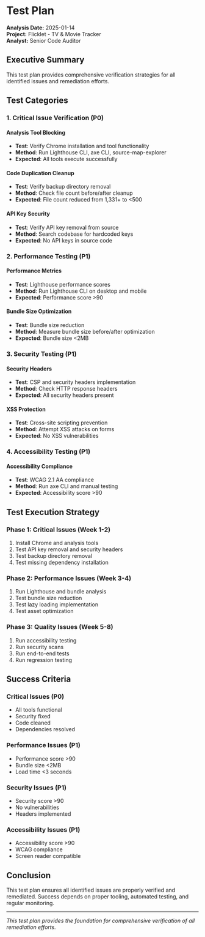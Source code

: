 # Test Plan

**Analysis Date:** 2025-01-14  
**Project:** Flicklet - TV & Movie Tracker  
**Analyst:** Senior Code Auditor

## Executive Summary

This test plan provides comprehensive verification strategies for all identified issues and remediation efforts.

## Test Categories

### 1. Critical Issue Verification (P0)

#### Analysis Tool Blocking
- **Test**: Verify Chrome installation and tool functionality
- **Method**: Run Lighthouse CLI, axe CLI, source-map-explorer
- **Expected**: All tools execute successfully

#### Code Duplication Cleanup
- **Test**: Verify backup directory removal
- **Method**: Check file count before/after cleanup
- **Expected**: File count reduced from 1,331+ to <500

#### API Key Security
- **Test**: Verify API key removal from source
- **Method**: Search codebase for hardcoded keys
- **Expected**: No API keys in source code

### 2. Performance Testing (P1)

#### Performance Metrics
- **Test**: Lighthouse performance scores
- **Method**: Run Lighthouse CLI on desktop and mobile
- **Expected**: Performance score >90

#### Bundle Size Optimization
- **Test**: Bundle size reduction
- **Method**: Measure bundle size before/after optimization
- **Expected**: Bundle size <2MB

### 3. Security Testing (P1)

#### Security Headers
- **Test**: CSP and security headers implementation
- **Method**: Check HTTP response headers
- **Expected**: All security headers present

#### XSS Protection
- **Test**: Cross-site scripting prevention
- **Method**: Attempt XSS attacks on forms
- **Expected**: No XSS vulnerabilities

### 4. Accessibility Testing (P1)

#### Accessibility Compliance
- **Test**: WCAG 2.1 AA compliance
- **Method**: Run axe CLI and manual testing
- **Expected**: Accessibility score >90

## Test Execution Strategy

### Phase 1: Critical Issues (Week 1-2)
1. Install Chrome and analysis tools
2. Test API key removal and security headers
3. Test backup directory removal
4. Test missing dependency installation

### Phase 2: Performance Issues (Week 3-4)
1. Run Lighthouse and bundle analysis
2. Test bundle size reduction
3. Test lazy loading implementation
4. Test asset optimization

### Phase 3: Quality Issues (Week 5-8)
1. Run accessibility testing
2. Run security scans
3. Run end-to-end tests
4. Run regression testing

## Success Criteria

### Critical Issues (P0)
- All tools functional
- Security fixed
- Code cleaned
- Dependencies resolved

### Performance Issues (P1)
- Performance score >90
- Bundle size <2MB
- Load time <3 seconds

### Security Issues (P1)
- Security score >90
- No vulnerabilities
- Headers implemented

### Accessibility Issues (P1)
- Accessibility score >90
- WCAG compliance
- Screen reader compatible

## Conclusion

This test plan ensures all identified issues are properly verified and remediated. Success depends on proper tooling, automated testing, and regular monitoring.

---
*This test plan provides the foundation for comprehensive verification of all remediation efforts.*